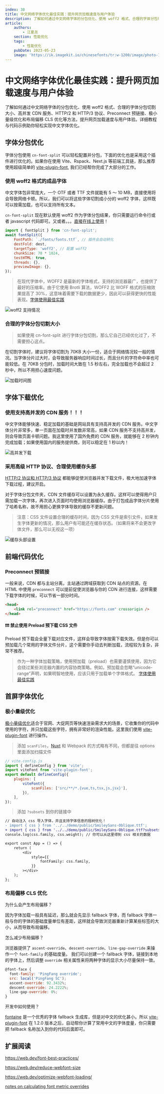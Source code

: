 ```yaml
---
index: 30
title: 中文网络字体优化最佳实践：提升网页加载速度与用户体验
description: 了解如何通过中文网络字体的分包优化、使用 woff2 格式、合理的字体分包切割大小、高并发 CDN 服务、HTTP/2 和 HTTP/3 协议、Preconnect 预链接、极小量级优化和布局偏移 CLS 优化等方法，提升网页加载速度与用户体验。详细教程与代码示例助你轻松实现中文字体优化。
article:
    authors:
        - 江夏尧
    section: 性能优化
    tags:
        - 性能优化
    pubDate: 2023-05-23
    image: 'https://ik.imagekit.io/chinesefonts/tr:w-1200/image/photo-1508804185872-d7badad00f7d.jfif'
---
```


# 中文网络字体优化最佳实践：提升网页加载速度与用户体验

了解如何通过中文网络字体的分包优化、使用 woff2 格式、合理的字体分包切割大小、高并发 CDN 服务、HTTP/2 和 HTTP/3 协议、Preconnect 预链接、极小量级优化和布局偏移 CLS 优化等方法，提升网页加载速度与用户体验。详细教程与代码示例助你轻松实现中文字体优化。

## 字体分包优化

字体分包使用 `cn-font-split` 可以轻松配置并分包，下面的优化也是采用这个插件进行优化的。如果你在使用 Vite、Rspack、Next.js 等前端工具链，那么推荐使用超级简单的 [vite-plugin-font](https://npmjs.com/package/vite-plugin-font), 我们已经帮你完成了大部分的工作。

### 使用 woff2 格式的成品字体

中文字体包非常庞大，一个 OTF 或者 TTF 文件就能有 5 ～ 10 MB，直接使用将会导致网络卡顿。所以，我们可以将这些字体切割成小分的 woff2 字体，这样既可以按需加载，也可以支持所有文本。

`cn-font-split` 现在默认使用 woff2 作为字体分包结果，你只需要运行命令行或者 javascript 代码即可。又或者。。。[直接在线上使用](/online-split)！

```js
import { fontSplit } from 'cn-font-split';
await fontSplit({
    FontPath: `./fonts/fonts.ttf`, // 插件会自动转化
    destFold: dest,
    targetType: 'woff2', // 配置 woff2
    chunkSize: 70 * 1024,
    testHTML: true,
    threads: {},
    previewImage: {},
});
```

> 在现代字体中，WOFF2 是最新的字体格式，支持的浏览器最广，也提供了最好的压缩率。由于它使用 Brotli 算法，WOFF2 比 WOFF 格式的压缩效果提高了 30%，这意味着需要下载的数据更少，因此可以获得更快的性能表现。[字体使用最佳实践](https://web.dev/font-best-practices/#be-cautious-when-using-preload-to-load-fonts)

![woff2 支持情况](/assets/woff2_support_status.png)

### 合理的字体分包切割大小

> 如果使用 cn-font-split 进行字体分包切割，那么它自己已经优化过了，不需要担心这点。

在切割字体时，建议将字体切割为 70KB 大小一份，适合于网络情况较一般的情况。当字体分片过大时，会导致服务器响应时间过长，而且分片的字符命中率也可能较低。在 70KB 分包时，加载时间大致在 1.5 秒左右，完全加载也不会超过 2 秒中，所以不用担心速度问题。

![加载时间图](/assets/performance_states.png)

## 字体下载优化

### 使用支持高并发的 CDN 服务！！！

中文字体能够快速、稳定加载的基础是网站具有支持高并发的 CDN 服务。中文字体分片非常多，单一页面在加载时并发数非常高，如果 CDN 服务不支持高并发，则会导致页面卡顿问题。我这里使用了国外免费的 CDN 服务，就能够在 2 秒钟内完成加载；如果使用国内的服务提供商，则可以稳定在 1 秒以内！

![高并发下载](/assets/performance_states.png)

### 采用高级 HTTP 协议、合理使用缓存头部

[HTTP/2 协议和 HTTP/3 协议](https://web.dev/content-delivery-networks/#http2-and-http3) 都能够促使浏览器并发下载文件，极大地加速字体下载过程，建议开启。

对于字体分包文件夹，CDN 文件缓存可以设置为永久缓存。这样可以使得用户只需加载一次字体，再次进入页面时均使用浏览器缓存。由于打包成品字体分片使用了哈希名称，故不用担心更换字体导致的缓存不更新问题。

> 注意：CSS 文件设置合理的缓存时间，因为 CSS 文件是索引文件，如果发生字体更新的情况，那么用户有可能还在缓存状态。（如果将来不会更改字体文件，那么可以无视这一项）

![缓存头部设置](/assets/status_cache.png)

## 前端代码优化

### Preconnect 预链接

一般来说，CDN 都与主站分离，主站通过跨域获取到 CDN 站点的资源。在 HTML 中使用 `preconnect` 可以提前促使浏览器与你的 CDN 进行连接，这样需要下载字体的时候，可以节省一部分时间。

```html
<head>
    <link rel="preconnect" href="https://fonts.com" crossorigin />
</head>
```

#### ❗❗❗ 禁止使用 Preload 预下载 CSS 文件

Preload 预下载会全量下载对应文件，这样会导致字体按需下载失效。但是你可以预加载几个常用的字体文件分片，这个需要你手动去判断加载，流程较为复杂，非常不推荐。

> 作为一种字体加载策略，使用预加载（preload）也需要谨慎使用，因为它会绕过某些浏览器内置的内容协商策略。例如，预加载会忽略“unicode-range”声明，如果明智地使用，应该只用于加载单个字体格式。 [字体使用最佳实践](https://web.dev/font-best-practices/)


## 首屏字体优化


### 极小量级优化

[极小量级优化](https://github.com/KonghaYao/cn-font-split/blob/main/packages/vite/README_zh.md#%E6%9E%81%E5%B0%8F%E9%87%8F%E7%BA%A7%E4%BC%98%E5%8C%96)适合于官网、大促网页等快速渲染需求大的场景，它收集你的代码中使用的字符，并只加载这些字符，拥有非常好的渲染性能。这里我们使用 [vite-plugin-font](https://npmjs.com/package/vite-plugin-font) 进行操作。

> 添加 `scanFiles`，[Nuxt](#nuxt) 和 Webpack 的方式略有不同，但都是往 options 里面添加扫描文件

```js
// vite.config.js
import { defineConfig } from 'vite';
import viteFont from 'vite-plugin-font';
export default defineConfig({
    plugins: [
        viteFont({
            scanFiles: ['src/**/*.{vue,ts,tsx,js,jsx}'],
        }), 
    ],
});
```

> 添加 `?subsets` 到你的链接中

```diff
// 自动注入 css 导入字体，并且支持字体信息的摇树优化！
- import { css } from '../../demo/public/SmileySans-Oblique.ttf';
+ import { css } from '../../demo/public/SmileySans-Oblique.ttf?subsets';
console.log(css.family, css.weight); // 你可以从这里得到 css 相关的数据

export const App = () => {
    return (
        <div
            style={{
                fontFamily: css.family,
            }}
        ></div>
    );
};
```


### 布局偏移 CLS 优化

为什么会产生布局偏移？

因为字体加载一般具有延迟，那么就会先显示 fallback 字体，而 fallback 字体一般与你的字体的基础度量单位有差距，这样就会导致浏览器重新计算某些标签的大小，从而导致布局偏移。

怎么减少布局偏移？ 

浏览器提供了 `ascent-override`、`descent-override`、`line-gap-override` 来操作一个 `font-family` 的基础度量。
我们可以创建一个 fallback 字体，链接到本地的字体上，然后调整  `override` 相关属性来将两种字体的显示大小尽量保持一致。

```js
@font-face {
  font-family: 'PingFang override';
  src: local('PingFang SC');
  ascent-override: 92.3432%;
  descent-override: 24.2222%;
  line-gap-override: 0%;
}
```


开发中如何使用？

[fontaine](https://www.npmjs.com/package/fontaine) 是一个优秀的字体 fallback 生成库，但是对中文的优化甚小。所以 [vite-plugin-font](https://npmjs.com/package/vite-plugin-font) 在 1.2.0 版本之后，自动帮你计算了常用中文的字体度量，你只需要把 fallback 名称加入到你的代码后面即可。


## 扩展阅读

https://web.dev/font-best-practices/

https://web.dev/reduce-webfont-size

https://web.dev/optimize-webfont-loading/

[notes on calculating font metric overrides](https://docs.google.com/document/d/e/2PACX-1vRsazeNirATC7lIj2aErSHpK26hZ6dA9GsQ069GEbq5fyzXEhXbvByoftSfhG82aJXmrQ_sJCPBqcx_/pub)
